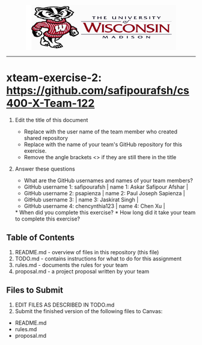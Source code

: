 <!-- Embeded image and aligned it to the center-->
<p align="center"><img src="Images/UW-Madison-Logo.jpg" height="120" width="400"></p>

<!--line--><hr>

# xteam-exercise-2: https://github.com/safipourafsh/cs400-X-Team-122

1. Edit the title of this document
   * Replace <UserName> with the user name of the team member who created shared repository
   * Replace <GitHubRepositoryName> with the name of your team's GitHub repository for this exercise.
   * Remove the angle brackets <> if they are still there in the title

2. Answer these questions
    * What are the GitHub usernames and names of your team members?
    <ul>
       <li> GitHub username 1: safipourafsh    |  name 1: Askar Safipour Afshar |</li>
       <li> GitHub username 2: psapienza       |  name 2: Paul Joseph Sapienza  |</li>
       <li> GitHub username 3:                 |  name 3: Jaskirat Singh        |</li>
       <li> GitHub username 4: chencynthia123  |  name 4: Chen Xu               |</li>
     </ul> 
   * When did you complete this exercise? 
   * How long did it take your team to complete this exercise? 

## Table of Contents

1. README.md - overview of files in this repository (this file)
2. TODO.md - contains instructions for what to do for this assignment
3. rules.md - documents the rules for your team
4. proposal.md - a project proposal written by your team

## Files to Submit

1. EDIT FILES AS DESCRIBED IN TODO.md
2. Submit the finished version of the following files to Canvas:

* README.md
* rules.md
* proposal.md
